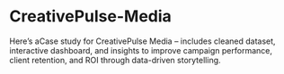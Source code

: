 # CreativePulse-Media
Here’s aCase study for CreativePulse Media – includes cleaned dataset, interactive dashboard, and insights to improve campaign performance, client retention, and ROI through data-driven storytelling.  
